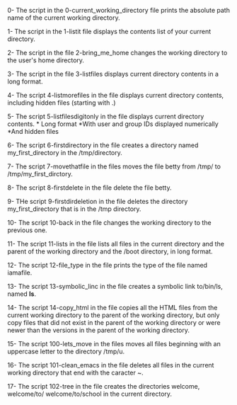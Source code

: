0- The script in the 0-current_working_directory file prints the absolute path name of the current working directory.

1- The script in the 1-listit file displays the contents list of your current directory.

2- The script in the file 2-bring_me_home changes the working directory to the user's home directory.

3- The script in the file 3-listfiles displays current directory contents in a long format.

4- The script 4-listmorefiles in the file displays current directory contents, including hidden files (starting with .)

5- The script 5-listfilesdigitonly in the file displays current directory contents.
	* Long format
	*With user and group IDs displayed numerically
	*And hidden files

6- The script 6-firstdirectory in the file creates a directory named my_first_directory in the /tmp/directory.

7- The script 7-movethatfile in the files moves the file betty from /tmp/ to /tmp/my_first_dirctory.

8- The script 8-firstdelete in the file delete the file betty.

9- THe script 9-firstdirdeletion in the file deletes the directory my_first_directory that is in the /tmp directory.

10- The script 10-back in the file changes the working directory to the previous one.

11- The script 11-lists in the file lists all files in the current directory and the parent of the working directory and the /boot directory, in long format.

12- The script 12-file_type in the file prints the type of the file named iamafile.

13- The script 13-symbolic_linc in the file creates a symbolic link to/bin/ls, named __ls__.

14- The script 14-copy_html in the file copies all the HTML files from the current working directory to the parent of the working directory, but only copy files that did not exist in the parent of the working directory or were newer than the versions in the parent of the working directory.

15- The script 100-lets_move in the files moves all files beginning with an uppercase letter to the directory /tmp/u.

16- The script 101-clean_emacs in the file deletes all files in the current working directory that end with the caracter ~.

17- The script 102-tree in the file creates the directories welcome, welcome/to/ welcome/to/school in the current directory.
